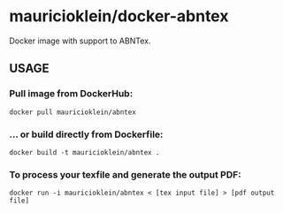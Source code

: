 # mauricioklein/docker-abntex

Docker image with support to ABNTex.

## USAGE

### Pull image from DockerHub:
`docker pull mauricioklein/abntex`

### ... or build directly from Dockerfile:
`docker build -t mauricioklein/abntex .`

### To process your texfile and generate the output PDF:
`docker run -i mauricioklein/abntex < [tex input file] > [pdf output file]`
